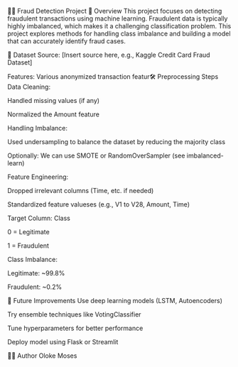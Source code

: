 🕵️‍♀️ Fraud Detection Project
📌 Overview
This project focuses on detecting fraudulent transactions using machine learning. 
Fraudulent data is typically highly imbalanced, which makes it a challenging classification problem. 
This project explores methods for handling class imbalance and building a model that can accurately identify fraud cases.

📂 Dataset
Source: [Insert source here, e.g., Kaggle Credit Card Fraud Dataset]

Features: Various anonymized transaction featur🛠️ Preprocessing Steps
Data Cleaning:

Handled missing values (if any)

Normalized the Amount feature

Handling Imbalance:

Used undersampling to balance the dataset by reducing the majority class

Optionally: We can use SMOTE or RandomOverSampler (see imbalanced-learn)

Feature Engineering:

Dropped irrelevant columns (Time, etc. if needed)

Standardized feature valueses (e.g., V1 to V28, Amount, Time)

Target Column: Class

0 = Legitimate

1 = Fraudulent

Class Imbalance:

Legitimate: ~99.8%

Fraudulent: ~0.2%

🧠 Future Improvements
Use deep learning models (LSTM, Autoencoders)

Try ensemble techniques like VotingClassifier

Tune hyperparameters for better performance

Deploy model using Flask or Streamlit

🙋‍♀️ Author
Oloke Moses
